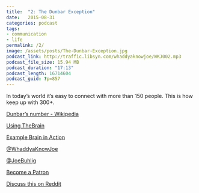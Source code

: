 ```yaml
---
title:  "2: The Dunbar Exception"
date:   2015-08-31
categories: podcast
tags:
- communication
- life
permalink: /2/
image: /assets/posts/The-Dunbar-Exception.jpg
podcast_link: http://traffic.libsyn.com/whaddyaknowjoe/WKJ002.mp3
podcast_file_size: 15.94 MB
podcast_duration: "17:13"
podcast_length: 16714604
podcast_guid: ?p=857
---
```


In today’s world it’s easy to connect with more than 150 people. This is how keep up with 300+.

<!--more-->

[Dunbar’s number - Wikipedia](https://en.wikipedia.org/wiki/Dunbar%27s_number)

[Using TheBrain](http://joebuhlig.com/using-thebrain/)

[Example Brain in Action](http://jerrysbrain.com)

[@WhaddyaKnowJoe](https://twitter.com/whaddyaknowjoe)

[@JoeBuhlig](https://twitter.com/JoeBuhlig)

[Become a Patron](http://joebuhlig.com/patron/)

[Discuss this on Reddit](https://www.reddit.com/r/joebuhlig/comments/3j4oqz/2_the_dunbar_exception/)